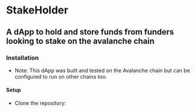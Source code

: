 # StakeHolder

## A dApp to hold and store funds from funders looking to stake on the avalanche chain


### Installation
* Note: This dApp was built and tested on the Avalanche chain but can be configured to run on other chains too.

#### Setup
* Clone the repository:
